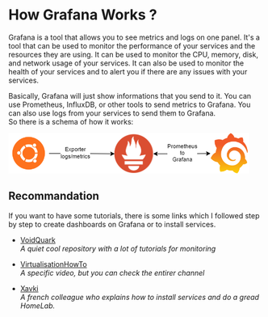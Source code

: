 # How Grafana Works ?

Grafana is a tool that allows you to see metrics and logs on one panel. It's a tool that can be used to monitor the performance of your services and the resources they are using. It can be used to monitor the CPU, memory, disk, and network usage of your services. It can also be used to monitor the health of your services and to alert you if there are any issues with your services.

Basically, Grafana will just show informations that you send to it. You can use Prometheus, InfluxDB, or other tools to send metrics to Grafana. You can also use logs from your services to send them to Grafana.\
So there is a schema of how it works:

<img  src="src\img\Diagram.png"/>



## Recommandation

If you want to have some tutorials, there is some links which I followed step by step to create dashboards on Grafana or to install services.

- [VoidQuark](https://github.com/voidquark?tab=repositories)\
*A quiet cool repository with a lot of tutorials for monitoring*

- [VirtualisationHowTo](https://www.youtube.com/watch?v=RAqMP_NnGec)\
*A specific video, but you can check the entirer channel*

- [Xavki](https://www.youtube.com/watch?v=wcTr8Hm7SCQ&list=PLn6POgpklwWo3_2pj5Jflqwla62P5OI8n)\
*A french colleague who explains how to install services and do a gread HomeLab.*
